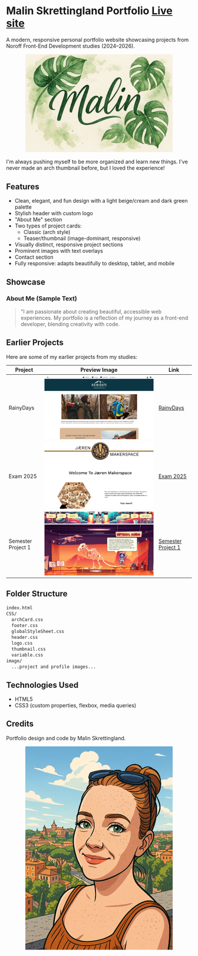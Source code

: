 # Malin Skrettingland Portfolio [Live site](https://portfolio-malin-malin.netlify.app/)

A modern, responsive personal portfolio website showcasing projects from Noroff Front-End Development studies (2024–2026).

<p align="center">
  <img src="image/ChatGPT%20Image%2028.%20mai%202025,%2010_53_44.jpg" alt="logo" width="400">
</p>

I'm always pushing myself to be more organized and learn new things. I've never made an arch thumbnail before, but I loved the experience!

## Features

- Clean, elegant, and fun design with a light beige/cream and dark green palette
- Stylish header with custom logo
- "About Me" section
- Two types of project cards:
  - Classic (arch style)
  - Teaser/thumbnail (image-dominant, responsive)
- Visually distinct, responsive project sections
- Prominent images with text overlays
- Contact section
- Fully responsive: adapts beautifully to desktop, tablet, and mobile

## Showcase

### About Me (Sample Text)

> "I am passionate about creating beautiful, accessible web experiences. My portfolio is a reflection of my journey as a front-end developer, blending creativity with code.

## Earlier Projects

Here are some of my earlier projects from my studies:

| Project            | Preview Image                                   | Link                                                                      |
| ------------------ | ----------------------------------------------- | ------------------------------------------------------------------------- |
| RainyDays          | ![RainyDays](image/RainyDays.jpg)               | [RainyDays](https://rainy-days-malin.netlify.app/)                        |
| Exam 2025          | ![Exam2025](image/Exam2025.jpg)                 | [Exam 2025](https://courageous-stroopwafel-073cc9.netlify.app/)           |
| Semester Project 1 | ![SemesterProject1](image/SemesterProject1.jpg) | [Semester Project 1](https://community-science-museum-malin.netlify.app/) |

## Folder Structure

```
index.html
CSS/
  archCard.css
  footer.css
  globalStyleSheet.css
  header.css
  logo.css
  thumbnail.css
  variable.css
image/
  ...project and profile images...
```

## Technologies Used

- HTML5
- CSS3 (custom properties, flexbox, media queries)

## Credits

Portfolio design and code by Malin Skrettingland.

<p align="center">
  <img src="image/Cartoon-style-portrait-01.05.jpg" alt="Cartoon-style portrait" width="400">
</p>
